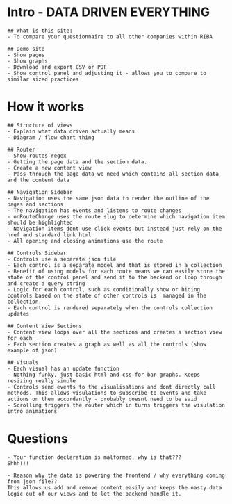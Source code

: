 # Intro - DATA DRIVEN EVERYTHING
	## What is this site:
	- To compare your questionnaire to all other companies within RIBA

	## Demo site
	- Show pages
	- Show graphs
	- Download and export CSV or PDF
	- Show control panel and adjusting it - allows you to compare to similar sized practices

# How it works
	## Structure of views
	- Explain what data driven actually means
	- Diagram / flow chart thing
	
	## Router
	- Show routes regex
	- Getting the page data and the section data. 
	- Create a new content view
	- Pass through the page data we need which contains all section data and the content data

	## Navigation Sidebar
	- Navigation uses the same json data to render the outline of the pages and sections
	- The navigation has events and listens to route changes
	- onRouteChange uses the route slug to determine which navigation item should be highlighted
	- Navigation items dont use click events but instead just rely on the href and standard link html
	- All opening and closing animations use the route

	## Controls Sidebar
	- Controls use a separate json file
	- Each control is a separate model and that is stored in a collection
	- Benefit of using models for each route means we can easily store the state of the control panel and send it to the backend or loop through and create a query string
	- Logic for each control, such as conditionally show or hiding controls based on the state of other controls is  managed in the collection.
	- Each control is rendered separately when the controls collection updates

	## Content View Sections
	- Content view loops over all the sections and creates a section view for each
	- Each section creates a graph as well as all the controls (show example of json)

	## Visuals
	- Each visual has an update function
	- Nothing funky, just basic html and css for bar graphs. Keeps resizing really simple
	- Controls send events to the visualisations and dont directly call methods. This allows visulations to subscribe to events and take actions on them accordantly - probably doesnt need to be said
	- Scrolling triggers the router which in turns triggers the visulation intro animations

# Questions
	- Your function declaration is malformed, why is that???
	Shhh!!!
	
	- Reason why the data is powering the frontend / why everything coming from json file??
	This allows us add and remove content easily and keeps the nasty data logic out of our views and to let the backend handle it.